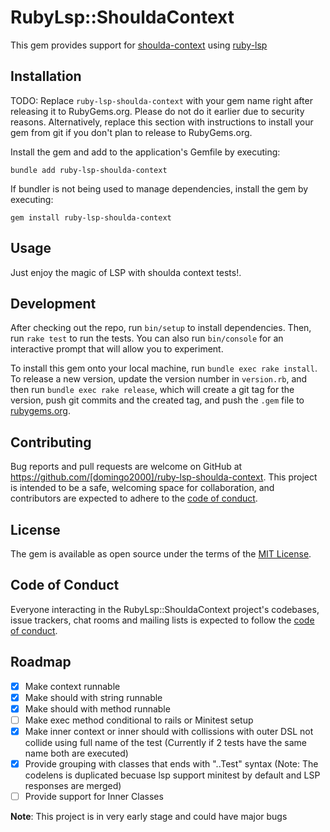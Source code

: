 # RubyLsp::ShouldaContext

This gem provides support for [shoulda-context](https://github.com/thoughtbot/shoulda-context) using [ruby-lsp](https://github.com/Shopify/ruby-lsp/blob/main/lib/rubocop/cop/ruby_lsp/use_register_with_handler_method.rb)

## Installation

TODO: Replace `ruby-lsp-shoulda-context` with your gem name right after releasing it to RubyGems.org. Please do not do it earlier due to security reasons. Alternatively, replace this section with instructions to install your gem from git if you don't plan to release to RubyGems.org.

Install the gem and add to the application's Gemfile by executing:

    bundle add ruby-lsp-shoulda-context

If bundler is not being used to manage dependencies, install the gem by executing:

    gem install ruby-lsp-shoulda-context

## Usage

Just enjoy the magic of LSP with shoulda context tests!.

## Development

After checking out the repo, run `bin/setup` to install dependencies. Then, run `rake test` to run the tests. You can also run `bin/console` for an interactive prompt that will allow you to experiment.

To install this gem onto your local machine, run `bundle exec rake install`. To release a new version, update the version number in `version.rb`, and then run `bundle exec rake release`, which will create a git tag for the version, push git commits and the created tag, and push the `.gem` file to [rubygems.org](https://rubygems.org).

## Contributing

Bug reports and pull requests are welcome on GitHub at <https://github.com/[domingo2000]/ruby-lsp-shoulda-context>. This project is intended to be a safe, welcoming space for collaboration, and contributors are expected to adhere to the [code of conduct](https://github.com/[domingo2000]/ruby-lsp-shoulda-context/blob/main/CODE_OF_CONDUCT.md).

## License

The gem is available as open source under the terms of the [MIT License](https://opensource.org/licenses/MIT).

## Code of Conduct

Everyone interacting in the RubyLsp::ShouldaContext project's codebases, issue trackers, chat rooms and mailing lists is expected to follow the [code of conduct](https://github.com/[domingo2000]/ruby-lsp-shoulda-context/blob/main/CODE_OF_CONDUCT.md).

## Roadmap

- [x] Make context runnable
- [x] Make should with string runnable
- [x] Make should with method runnable
- [ ] Make exec method conditional to rails or Minitest setup
- [x] Make inner context or inner should with collissions with outer DSL not collide using full name of the test (Currently if 2 tests have the same name both are executed)
- [x] Provide grouping with classes that ends with "..Test" syntax (Note: The codelens is duplicated becuase lsp support minitest by default and LSP responses are merged)
- [ ] Provide support for Inner Classes

**Note**: This project is in very early stage and could have major bugs
